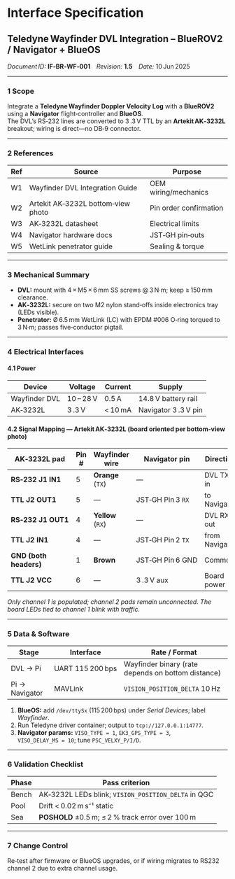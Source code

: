 
# Interface Specification  
## Teledyne Wayfinder DVL Integration – BlueROV2 / Navigator + BlueOS  

*Document ID:* **IF‑BR‑WF‑001** *Revision:* **1.5** *Date:* 10 Jun 2025  

---

### 1 Scope  

Integrate a **Teledyne Wayfinder Doppler Velocity Log** with a **BlueROV2** using a **Navigator** flight‑controller and **BlueOS**.  
The DVL’s RS‑232 lines are converted to 3 .3 V TTL by an **Artekit AK‑3232L** breakout; wiring is direct—no DB‑9 connector.  

---

### 2 References  

| Ref | Source | Purpose |
|-----|--------|---------|
| W1 | Wayfinder DVL Integration Guide | OEM wiring/mechanics |
| W2 | Artekit AK‑3232L bottom‑view photo | Pin order confirmation |
| W3 | AK‑3232L datasheet | Electrical limits |
| W4 | Navigator hardware docs | JST‑GH pin‑outs |
| W5 | WetLink penetrator guide | Sealing & torque |

---

### 3 Mechanical Summary  

* **DVL:** mount with 4 × M5 × 6 mm SS screws @ 3 N·m; keep ≥ 150 mm clearance.  
* **AK‑3232L:** secure on two M2 nylon stand‑offs inside electronics tray (LEDs visible).  
* **Penetrator:** Ø 6.5 mm WetLink (LC) with EPDM #006 O‑ring torqued to 3 N·m; passes five‑conductor pigtail.  

---

### 4 Electrical Interfaces  

#### 4.1 Power  

| Device | Voltage | Current | Supply |
|--------|---------|---------|--------|
| Wayfinder DVL | 10 – 28 V | 0.5 A | 14.8 V battery rail |
| AK‑3232L | 3 .3 V | < 10 mA | Navigator 3 .3 V pin |

#### 4.2 Signal Mapping — Artekit AK‑3232L (board oriented per bottom‑view photo)  

| AK‑3232L pad | Pin # | Wayfinder wire | Navigator pin | Direction |
|--------------|-------|---------------|--------------|-----------|
| **RS‑232 J1 IN1** | 5 | **Orange** (`TX`) | — | DVL TX in |
| **TTL J2 OUT1** | 5 | — | JST‑GH Pin 3 `RX` | to Navigator |
| **RS‑232 J1 OUT1** | 4 | **Yellow** (`RX`) | — | DVL RX out |
| **TTL J2 IN1** | 4 | — | JST‑GH Pin 2 `TX` | from Navigator |
| **GND (both headers)** | 1 | **Brown** | JST‑GH Pin 6 GND | Common |
| **TTL J2 VCC** | 6 | — | 3 .3 V aux | Board power |

*Only channel 1 is populated; channel 2 pads remain unconnected. The board LEDs tied to channel 1 blink with traffic.*  

---

### 5 Data & Software  

| Stage | Interface | Rate / Format |
|-------|-----------|---------------|
| DVL → Pi | UART 115 200 bps | Wayfinder binary (rate depends on bottom distance)|
| Pi → Navigator | MAVLink | `VISION_POSITION_DELTA` 10 Hz |

1. **BlueOS:** add `/dev/ttySx` (115 200 bps) under *Serial Devices*; label *Wayfinder*.  
2. Run Teledyne driver container; output to `tcp://127.0.0.1:14777`.  
3. **Navigator params:** `VISO_TYPE = 1`, `EK3_GPS_TYPE = 3`, `VISO_DELAY_MS = 10`; tune `PSC_VELXY_P/I/D`.  

---

### 6 Validation Checklist  

| Phase | Pass criterion |
|-------|---------------|
| Bench | AK‑3232L LEDs blink; `VISION_POSITION_DELTA` in QGC |
| Pool | Drift < 0.02 m s⁻¹ static |
| Sea | **POSHOLD** ±0.5 m; ≤ 2 % track error over 100 m |

---

### 7 Change Control  

Re‑test after firmware or BlueOS upgrades, or if wiring migrates to RS232 channel 2 due to extra channel usage.
